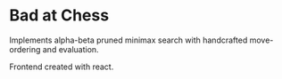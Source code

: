 # Bad at Chess
Implements alpha-beta pruned minimax search with handcrafted move-ordering and evaluation.

Frontend created with react.

